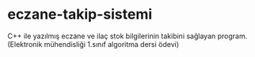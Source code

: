 # eczane-takip-sistemi
 C++ ile yazılmış eczane ve ilaç stok bilgilerinin takibini sağlayan program.(Elektronik mühendisliği 1.sınıf algoritma dersi ödevi)
